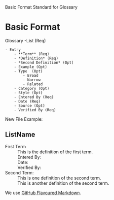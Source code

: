 Basic Format Standard for Glossary
# Basic Format

  Glossary
  -List (Req)
  
	- Entry
		- **Term** (Req)
		- *Definition* (Req) 
		- *Second Definition* (Opt)
		- Example (Opt)
		- Type  (Opt)
			- Broad 
		    - Narrow
		    - Related
		- Category (Opt)
	    - Style (Opt)
	    - Entered By (Req)
	    - Date (Req)
	    - Source (Opt) 
	    - Verified By (Req)

New File Example:
## ListName 
<dl>
  <dt>First Term</dt>
  <dd>This is the definition of the first term.</dd>
  <dd>Entered By: </dd>  
  <dd>Date: </dd>
  <dd>Verified By: </dd>
  <dt>Second Term: </dt>
  <dd>This is one definition of the second term. </dd>
  <dd>This is another definition of the second term.</dd>
</dl>
 
We use [GitHub Flavoured Markdown](https://github.github.com/gfm/).

